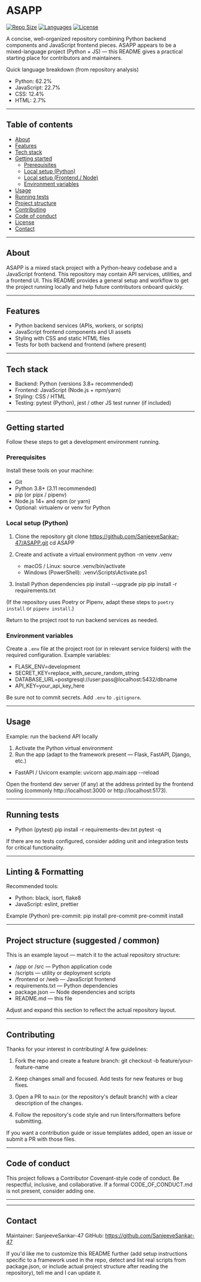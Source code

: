 # ASAPP

[![Repo Size](https://img.shields.io/github/repo-size/SanjeeveSankar-47/ASAPP)]()
[![Languages](https://img.shields.io/github/languages/top/SanjeeveSankar-47/ASAPP)]()
[![License](https://img.shields.io/github/license/SanjeeveSankar-47/ASAPP)]()

A concise, well-organized repository combining Python backend components and JavaScript frontend pieces. ASAPP appears to be a mixed-language project (Python + JS) — this README gives a practical starting place for contributors and maintainers.

Quick language breakdown (from repository analysis)
- Python: 62.2%
- JavaScript: 22.7%
- CSS: 12.4%
- HTML: 2.7%

---

## Table of contents

- [About](#about)
- [Features](#features)
- [Tech stack](#tech-stack)
- [Getting started](#getting-started)
  - [Prerequisites](#prerequisites)
  - [Local setup (Python)](#local-setup-python)
  - [Local setup (Frontend / Node)](#local-setup-frontend--node)
  - [Environment variables](#environment-variables)
- [Usage](#usage)
- [Running tests](#running-tests)
- [Project structure](#project-structure)
- [Contributing](#contributing)
- [Code of conduct](#code-of-conduct)
- [License](#license)
- [Contact](#contact)

---

## About

ASAPP is a mixed stack project with a Python-heavy codebase and a JavaScript frontend. This repository may contain API services, utilities, and a frontend UI. This README provides a general setup and workflow to get the project running locally and help future contributors onboard quickly.

---

## Features

- Python backend services (APIs, workers, or scripts)
- JavaScript frontend components and UI assets
- Styling with CSS and static HTML files
- Tests for both backend and frontend (where present)

---

## Tech stack

- Backend: Python (versions 3.8+ recommended)
- Frontend: JavaScript (Node.js + npm/yarn)
- Styling: CSS / HTML
- Testing: pytest (Python), jest / other JS test runner (if included)

---

## Getting started

Follow these steps to get a development environment running.

### Prerequisites

Install these tools on your machine:

- Git
- Python 3.8+ (3.11 recommended)
- pip (or pipx / pipenv)
- Node.js 14+ and npm (or yarn)
- Optional: virtualenv or venv for Python

### Local setup (Python)

1. Clone the repository
   git clone https://github.com/SanjeeveSankar-47/ASAPP.git
   cd ASAPP

2. Create and activate a virtual environment
   python -m venv .venv
   - macOS / Linux:
     source .venv/bin/activate
   - Windows (PowerShell):
     .venv\Scripts\Activate.ps1

3. Install Python dependencies
   pip install --upgrade pip
   pip install -r requirements.txt

(If the repository uses Poetry or Pipenv, adapt these steps to `poetry install` or `pipenv install`.)


Return to the project root to run backend services as needed.

### Environment variables

Create a `.env` file at the project root (or in relevant service folders) with the required configuration. Example variables:

- FLASK_ENV=development
- SECRET_KEY=replace_with_secure_random_string
- DATABASE_URL=postgresql://user:pass@localhost:5432/dbname
- API_KEY=your_api_key_here

Be sure not to commit secrets. Add `.env` to `.gitignore`.

---

## Usage

Example: run the backend API locally

1. Activate the Python virtual environment
2. Run the app (adapt to the framework present — Flask, FastAPI, Django, etc.)

- FastAPI / Uvicorn example:
  uvicorn app.main:app --reload

Open the frontend dev server (if any) at the address printed by the frontend tooling (commonly http://localhost:3000 or http://localhost:5173).

---

## Running tests

- Python (pytest)
  pip install -r requirements-dev.txt
  pytest -q


If there are no tests configured, consider adding unit and integration tests for critical functionality.

---

## Linting & Formatting

Recommended tools:
- Python: black, isort, flake8
- JavaScript: eslint, prettier

Example (Python) pre-commit:
pip install pre-commit
pre-commit install

---

## Project structure (suggested / common)

This is an example layout — match it to the actual repository structure:

- /app or /src — Python application code
- /scripts — utility or deployment scripts
- /frontend or /web — JavaScript frontend
- requirements.txt — Python dependencies
- package.json — Node dependencies and scripts
- README.md — this file

Adjust and expand this section to reflect the actual repository layout.

---

## Contributing

Thanks for your interest in contributing! A few guidelines:

1. Fork the repo and create a feature branch:
   git checkout -b feature/your-feature-name

2. Keep changes small and focused. Add tests for new features or bug fixes.

3. Open a PR to `main` (or the repository's default branch) with a clear description of the changes.

4. Follow the repository's code style and run linters/formatters before submitting.

If you want a contribution guide or issue templates added, open an issue or submit a PR with those files.

---

## Code of conduct

This project follows a Contributor Covenant-style code of conduct. Be respectful, inclusive, and collaborative. If a formal CODE_OF_CONDUCT.md is not present, consider adding one.

---
---

## Contact

Maintainer: SanjeeveSankar-47
GitHub: https://github.com/SanjeeveSankar-47

If you'd like me to customize this README further (add setup instructions specific to a framework used in the repo, detect and list real scripts from package.json, or include actual project structure after reading the repository), tell me and I can update it.
